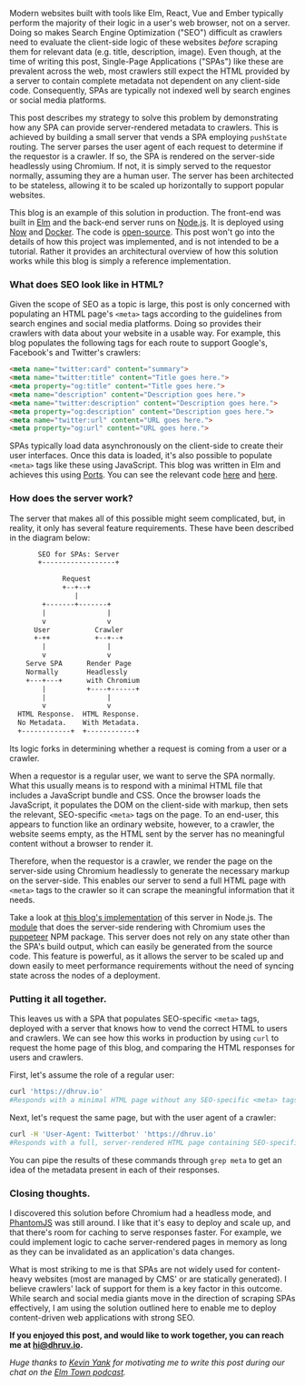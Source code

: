 Modern websites built with tools like Elm, React, Vue and Ember typically perform the majority of their logic in a user's web browser, not on a server. Doing so makes Search Engine Optimization ("SEO") difficult as crawlers need to evaluate the client-side logic of these websites *before* scraping them for relevant data (e.g. title, description, image). Even though, at the time of writing this post, Single-Page Applications ("SPAs") like these are prevalent across the web, most crawlers still expect the HTML provided by a server to contain complete metadata not dependent on any client-side code. Consequently, SPAs are typically not indexed well by search engines or social media platforms.

This post describes my strategy to solve this problem by demonstrating how any SPA can provide server-rendered metadata to crawlers. This is achieved by building a small server that vends a SPA employing `pushState` routing. The server parses the user agent of each request to determine if the requestor is a crawler. If so, the SPA is rendered on the server-side headlessly using Chromium. If not, it is simply served to the requestor normally, assuming they are a human user. The server has been architected to be stateless, allowing it to be scaled up horizontally to support popular websites.

This blog is an example of this solution in production. The front-end was built in [Elm](http://elm-lang.org/) and the back-end server runs on [Node.js](https://nodejs.org/en/). It is deployed using [Now]() and [Docker](https://www.docker.com/). The code is [open-source](https://github.com/dhruvio/dhruv.io). This post won't go into the details of how this project was implemented, and is not intended to be a tutorial. Rather it provides an architectural overview of how this solution works while this blog is simply a reference implementation.


### What does SEO look like in HTML?

Given the scope of SEO as a topic is large, this post is only concerned with populating an HTML page's `<meta>` tags according to the guidelines from search engines and social media platforms. Doing so provides their crawlers with data about your website in a usable way. For example, this blog populates the following tags for each route to support Google's, Facebook's and Twitter's crawlers:

```html
<meta name="twitter:card" content="summary">
<meta name="twitter:title" content="Title goes here.">
<meta property="og:title" content="Title goes here.">
<meta name="description" content="Description goes here.">
<meta name="twitter:description" content="Description goes here.">
<meta property="og:description" content="Description goes here.">
<meta name="twitter:url" content="URL goes here.">
<meta property="og:url" content="URL goes here.">
```

SPAs typically load data asynchronously on the client-side to create their user interfaces. Once this data is loaded, it's also possible to populate `<meta>` tags like these using JavaScript. This blog was written in Elm and achieves this using [Ports](http://elm-lang.org/docs/syntax#javascript-interop). You can see the relevant code [here](https://github.com/dhruvio/dhruv.io/blob/master/src/front-end/elm/Ports.elm) and [here](https://github.com/dhruvio/dhruv.io/blob/master/src/front-end/html/index.ejs).


### How does the server work?

The server that makes all of this possible might seem complicated, but, in reality, it only has several feature requirements. These have been described in the diagram below:

```txt
	   SEO for SPAs: Server
	   +------------------+

             Request
             +--+--+
                |
        +-------+-------+
        |               |
        v               v
      User           Crawler
      +-++           +--+--+
        |               |
        v               v
    Serve SPA      Render Page
    Normally       Headlessly
    +---+---+      with Chromium
        |          +----+------+
        |               |
        v               v
  HTML Response.  HTML Response.
  No Metadata.    With Metadata.
  +------------+  +------------+
```

Its logic forks in determining whether a request is coming from a user or a crawler.

When a requestor is a regular user, we want to serve the SPA normally. What this usually means is to respond with a minimal HTML file that includes a JavaScript bundle and CSS. Once the browser loads the JavaScript, it populates the DOM on the client-side with markup, then sets the relevant, SEO-specific `<meta>` tags on the page. To an end-user, this appears to function like an ordinary website, however, to a crawler, the website seems empty, as the HTML sent by the server has no meaningful content without a browser to render it.

Therefore, when the requestor is a crawler, we render the page on the server-side using Chromium headlessly to generate the necessary markup on the server-side. This enables our server to send a full HTML page with `<meta>` tags to the crawler so it can scrape the meaningful information that it needs.

Take a look at [this blog's implementation](https://github.com/dhruvio/dhruv.io/blob/master/src/back-end/index.js) of this server in Node.js. The [module](https://github.com/dhruvio/dhruv.io/blob/master/src/back-end/util/render-url.js) that does the server-side rendering with Chromium uses the [puppeteer](https://www.npmjs.com/package/puppeteer) NPM package. This server does not rely on any state other than the SPA's build output, which can easily be generated from the source code. This feature is powerful, as it allows the server to be scaled up and down easily to meet performance requirements without the need of syncing state across the nodes of a deployment.


### Putting it all together.

This leaves us with a SPA that populates SEO-specific `<meta>` tags, deployed with a server that knows how to vend the correct HTML to users and crawlers. We can see how this works in production by using `curl` to request the home page of this blog, and comparing the HTML responses for users and crawlers.

First, let's assume the role of a regular user:

```bash
curl 'https://dhruv.io'
#Responds with a minimal HTML page without any SEO-specific <meta> tags.
```

Next, let's request the same page, but with the user agent of a crawler:

```bash
curl -H 'User-Agent: Twitterbot' 'https://dhruv.io'
#Responds with a full, server-rendered HTML page containing SEO-specific <meta> tags.
```

You can pipe the results of these commands through `grep meta` to get an idea of the metadata present in each of their responses.


### Closing thoughts.

I discovered this solution before Chromium had a headless mode, and [PhantomJS](https://github.com/ariya/phantomjs/issues/15344) was still around. I like that it's easy to deploy and scale up, and that there's room for caching to serve responses faster. For example, we could implement logic to cache server-rendered pages in memory as long as they can be invalidated as an application's data changes.

What is most striking to me is that SPAs are not widely used for content-heavy websites (most are managed by CMS' or are statically generated). I believe crawlers' lack of support for them is a key factor in this outcome. While search and social media giants move in the direction of scraping SPAs effectively, I am using the solution outlined here to enable me to deploy content-driven web applications with strong SEO.

**If you enjoyed this post, and would like to work together, you can reach me at [hi@dhruv.io](mailto:hi@dhruv.io).**

*Huge thanks to [Kevin Yank](http://kevinyank.com/) for motivating me to write this post during our chat on the [Elm Town podcast](https://elmtown.audio/).*
